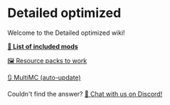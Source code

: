 # Detailed optimized

Welcome to the Detailed optimized wiki! 

**[📜 List of included mods](https://github.com/Fabulously-Optimized/fabulously-optimized/blob/main/INCLUDED-MODS.md)**

[🖼️ Resource packs to work](resource-pack-issues.md)

[🔃 MultiMC (auto-update)](multimc-auto-update.md)

Couldn't find the answer? [💬 Chat with us on Discord!](https://fabulously-optimized.github.io/discord)
